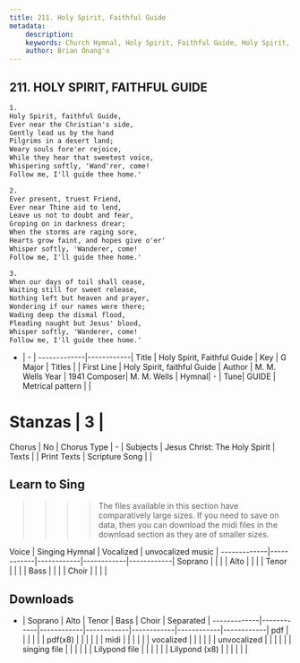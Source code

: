 ```yaml
---
title: 211. Holy Spirit, Faithful Guide
metadata:
    description: 
    keywords: Church Hymnal, Holy Spirit, Faithful Guide, Holy Spirit, faithful Guide, 
    author: Brian Onang'o
---
```



## 211. HOLY SPIRIT, FAITHFUL GUIDE

```txt
1.
Holy Spirit, faithful Guide, 
Ever near the Christian's side, 
Gently lead us by the hand 
Pilgrims in a desert land; 
Weary souls fore'er rejoice, 
While they hear that sweetest voice, 
Whispering softly, 'Wand'rer, come! 
Follow me, I'll guide thee home.' 

2.
Ever present, truest Friend, 
Ever near Thine aid to lend, 
Leave us not to doubt and fear, 
Groping on in darkness drear; 
When the storms are raging sore, 
Hearts grow faint, and hopes give o'er' 
Whisper softly, 'Wanderer, come! 
Follow me, I'll guide thee home.' 

3.
When our days of toil shall cease, 
Waiting still for sweet release, 
Nothing left but heaven and prayer, 
Wondering if our names were there; 
Wading deep the dismal flood, 
Pleading naught but Jesus' blood, 
Whisper softly, 'Wanderer, come! 
Follow me, I'll guide thee home.'

```

- |   -  |
-------------|------------|
Title | Holy Spirit, Faithful Guide |
Key | G Major |
Titles |  |
First Line | Holy Spirit, faithful Guide |
Author | M. M. Wells
Year | 1941
Composer| M. M. Wells |
Hymnal|  - |
Tune| GUIDE |
Metrical pattern | |
# Stanzas | 3 |
Chorus | No |
Chorus Type | - |
Subjects | Jesus Christ: The Holy Spirit |
Texts |  |
Print Texts | 
Scripture Song |  |
  
## Learn to Sing

>>>> The files available in this section have comparatively large sizes. If you need to save on data, then you can download the midi files in the download section as they are of smaller sizes.

Voice |  Singing Hymnal | Vocalized | unvocalized music |
-------------|------------|------------|------------|------------|
Soprano | | | |
Alto | | | |
Tenor | | | |
Bass | | | |
Choir | | | |

## Downloads

- |  Soprano | Alto | Tenor | Bass | Choir | Separated |
-------------|------------|------------|------------|------------|------------|------------|
pdf | | | | | |
pdf(x8) | | | | | |
midi | | | | | |
vocalized | | | | | |
unvocalized | | | | | |
singing file | | | | | |
Lilypond file | | | | | |
Lilypond (x8) | | | | | |
  